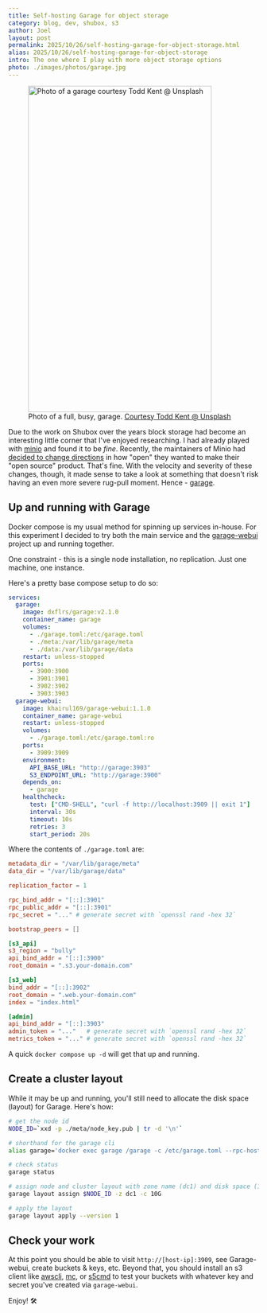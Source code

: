 ```yaml
---
title: Self-hosting Garage for object storage
category: blog, dev, shubox, s3
author: Joel
layout: post
permalink: 2025/10/26/self-hosting-garage-for-object-storage.html
alias: 2025/10/26/self-hosting-garage-for-object-storage
intro: The one where I play with more object storage options
photo: ./images/photos/garage.jpg
---
```


<figure class="photo-with-caption">
  <picture>
    <!--[if IE 9]><video style="display: none;"><![endif]-->
    <source srcset="{% imgproxy_url path: "/images/photos/garage.jpg", resizing_type: 'fill', width: 1344, format: 'avif' %}" type="image/avif" media="(min-width: 413px)" />
    <source srcset="{% imgproxy_url path: "/images/photos/garage.jpg", resizing_type: 'fill', width: 1344, format: 'webp' %}" type="image/webp" media="(min-width: 413px)" />
    <source srcset="{% imgproxy_url path: "/images/photos/garage.jpg", resizing_type: 'fill', width: 738, format: 'avif' %}" type="image/avif" media="(max-width: 413px)" />
    <source srcset="{% imgproxy_url path: "/images/photos/garage.jpg", resizing_type: 'fill', width: 738, format: 'webp' %}" type="image/webp" media="(max-width: 413px)" />
    <!--[if IE 9]></video><![endif]-->
    <img src="{% imgproxy_url path: "/images/photos/garage.jpg", resizing_type: 'fill', width: 738 %}"
      decoding="async"
      alt="Photo of a garage courtesy Todd Kent @ Unsplash"
      width="369"
      height="656" />
  </picture>

  <figcaption>
    Photo of a full, busy, garage. <a href="https://unsplash.com/@churchoftodd" target="_blank">Courtesy Todd Kent @ Unsplash</a>
  </figcaption>
</figure>

Due to the work on Shubox over the years block storage had become an interesting little corner 
that I've enjoyed researching. I had already played with [minio](/2024/10/06/play-with-minio) and found it
to be _fine_. Recently, the maintainers of Minio had [decided to change directions](https://www.reddit.com/r/selfhosted/search/?q=minio) in how "open"
they wanted to make their "open source" product. That's fine. With the velocity and severity of these
changes, though, it made sense to take a look at something that doesn't risk having an even more severe 
rug-pull moment. Hence - [garage](https://garagehq.deuxfleurs.fr).

## Up and running with Garage

Docker compose is my usual method for spinning up services in-house. For this experiment I decided
to try both the main service and the [garage-webui](https://github.com/khairul169/garage-webui) project up and running together.

One constraint - this is a single node installation, no replication. Just one machine, one instance.

Here's a pretty base compose setup to do so:

```yaml
services:
  garage:
    image: dxflrs/garage:v2.1.0
    container_name: garage
    volumes:
      - ./garage.toml:/etc/garage.toml
      - ./meta:/var/lib/garage/meta
      - ./data:/var/lib/garage/data
    restart: unless-stopped
    ports:
      - 3900:3900
      - 3901:3901
      - 3902:3902
      - 3903:3903
  garage-webui:
    image: khairul169/garage-webui:1.1.0
    container_name: garage-webui
    restart: unless-stopped
    volumes:
      - ./garage.toml:/etc/garage.toml:ro
    ports:
      - 3909:3909
    environment:
      API_BASE_URL: "http://garage:3903"
      S3_ENDPOINT_URL: "http://garage:3900"
    depends_on:
      - garage
    healthcheck:
      test: ["CMD-SHELL", "curl -f http://localhost:3909 || exit 1"]
      interval: 30s
      timeout: 10s
      retries: 3
      start_period: 20s
```

Where the contents of `./garage.toml` are:

```toml
metadata_dir = "/var/lib/garage/meta"
data_dir = "/var/lib/garage/data"

replication_factor = 1

rpc_bind_addr = "[::]:3901"
rpc_public_addr = "[::]:3901"
rpc_secret = "..." # generate secret with `openssl rand -hex 32`

bootstrap_peers = []

[s3_api]
s3_region = "bully"
api_bind_addr = "[::]:3900"
root_domain = ".s3.your-domain.com"

[s3_web]
bind_addr = "[::]:3902"
root_domain = ".web.your-domain.com"
index = "index.html"

[admin]
api_bind_addr = "[::]:3903"
admin_token = "..."   # generate secret with `openssl rand -hex 32`
metrics_token = "..." # generate secret with `openssl rand -hex 32`
```

A quick `docker compose up -d` will get that up and running.

## Create a cluster layout

While it may be up and running, you'll still need to allocate the disk space (layout) for Garage.
Here's how:

```sh
# get the node id
NODE_ID=`xxd -p ./meta/node_key.pub | tr -d '\n'`

# shorthand for the garage cli
alias garage='docker exec garage /garage -c /etc/garage.toml --rpc-host $NODE_ID@127.0.0.1:3901'

# check status
garage status

# assign node and cluster layout with zone name (dc1) and disk space (10G)
garage layout assign $NODE_ID -z dc1 -c 10G

# apply the layout
garage layout apply --version 1
```

## Check your work

At this point you should be able to visit `http://[host-ip]:3909`, see Garage-webui, create buckets &amp; keys, etc.
Beyond that, you should install an s3 client like [awscli](https://github.com/aws/aws-cli), [mc](https://github.com/minio/mc), or [s5cmd](https://github.com/peak/s5cmd) to test your buckets with whatever key and secret you've created via `garage-webui`.

Enjoy! 🛠️️
